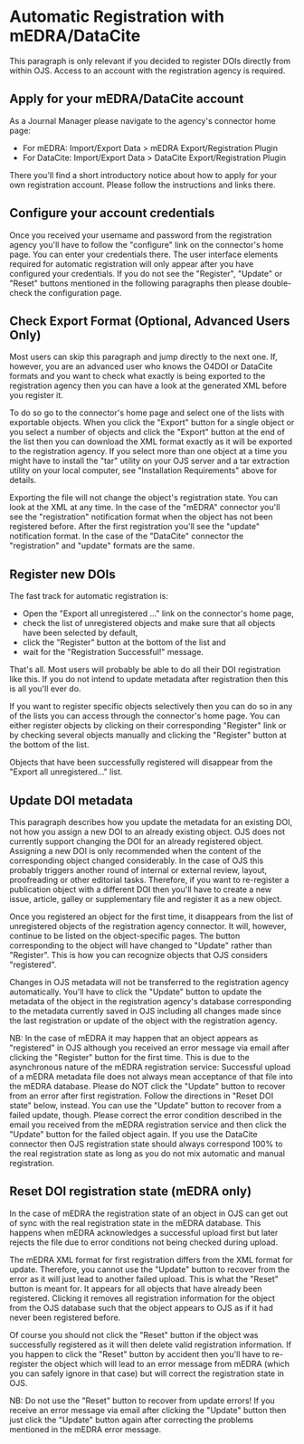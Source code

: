 # Automatic Registration with mEDRA/DataCite

This paragraph is only relevant if you decided to register DOIs directly from within OJS. Access to an account with the registration agency is required.

## Apply for your mEDRA/DataCite account

As a Journal Manager please navigate to the agency's connector home page:

- For mEDRA: Import/Export Data &gt; mEDRA Export/Registration Plugin
- For DataCite: Import/Export Data &gt; DataCite Export/Registration Plugin

There you'll find a short introductory notice about how to apply for your own registration account. Please follow the instructions and links there.

## Configure your account credentials

Once you received your username and password from the registration agency you'll have to follow the "configure" link on the connector's home page. You can enter your credentials there. The user interface elements required for automatic registration will only appear after you have configured your credentials. If you do not see the "Register", "Update" or "Reset" buttons mentioned in the following paragraphs then please double-check the configuration page.

## Check Export Format (Optional, Advanced Users Only)

Most users can skip this paragraph and jump directly to the next one. If, however, you are an advanced user who knows the O4DOI or DataCite formats and you want to check what exactly is being exported to the registration agency then you can have a look at the generated XML before you register it.

To do so go to the connector's home page and select one of the lists with exportable objects. When you click the "Export" button for a single object or you select a number of objects and click the "Export" button at the end of the list then you can download the XML format exactly as it will be exported to the registration agency. If you select more than one object at a time you might have to install the "tar" utility on your OJS server and a tar extraction utility on your local computer, see "Installation Requirements" above for details.

Exporting the file will not change the object's registration state. You can look at the XML at any time. In the case of the "mEDRA" connector you'll see the "registration" notification format when the object has not been registered before. After the first registration you'll see the "update" notification format. In the case of the "DataCite" connector the "registration" and "update" formats are the same.

## Register new DOIs

The fast track for automatic registration is:

- Open the "Export all unregistered ..." link on the connector's home page,
- check the list of unregistered objects and make sure that all objects have been selected by default,
- click the "Register" button at the bottom of the list and
- wait for the "Registration Successful!" message.

That's all. Most users will probably be able to do all their DOI registration like this. If you do not intend to update metadata after registration then this is all you'll ever do.

If you want to register specific objects selectively then you can do so in any of the lists you can access through the connector's home page. You can either register objects by clicking on their corresponding "Register" link or by checking several objects manually and clicking the "Register" button at the bottom of the list.

Objects that have been successfully registered will disappear from the "Export all unregistered..." list.

## Update DOI metadata

This paragraph describes how you update the metadata for an existing DOI, not how you assign a new DOI to an already existing object. OJS does not currently support changing the DOI for an already registered object. Assigning a new DOI is only recommended when the content of the corresponding object changed considerably. In the case of OJS this probably triggers another round of internal or external review, layout, proofreading or other editorial tasks. Therefore, if you want to re-register a publication object with a different DOI then you'll have to create a new issue, article, galley or supplementary file and register it as a new object.

Once you registered an object for the first time, it disappears from the list of unregistered objects of the registration agency connector. It will, however, continue to be listed on the object-specific pages. The button corresponding to the object will have changed to "Update" rather than "Register". This is how you can recognize objects that OJS considers "registered".

Changes in OJS metadata will not be transferred to the registration agency automatically. You'll have to click the "Update" button to update the metadata of the object in the registration agency's database corresponding to the metadata currently saved in OJS including all changes made since the last registration or update of the object with the registration agency.

NB: In the case of mEDRA it may happen that an object appears as "registered" in OJS although you received an error message via email after clicking the "Register" button for the first time. This is due to the asynchronous nature of the mEDRA registration service: Successful upload of a mEDRA metadata file does not always mean acceptance of that file into the mEDRA database. Please do NOT click the "Update" button to recover from an error after first registration. Follow the directions in "Reset DOI state" below, instead. You can use the "Update" button to recover from a failed update, though. Please correct the error condition described in the email you received from the mEDRA registration service and then click the "Update" button for the failed object again. If you use the DataCite connector then OJS registration state should always correspond 100% to the real registration state as long as you do not mix automatic and manual registration.

## Reset DOI registration state (mEDRA only)

In the case of mEDRA the registration state of an object in OJS can get out of sync with the real registration state in the mEDRA database. This happens when mEDRA acknowledges a successful upload first but later rejects the file due to error conditions not being checked during upload.

The mEDRA XML format for first registration differs from the XML format for update. Therefore, you cannot use the "Update" button to recover from the error as it will just lead to another failed upload. This is what the "Reset" button is meant for. It appears for all objects that have already been registered. Clicking it removes all registration information for the object from the OJS database such that the object appears to OJS as if it had never been registered before.

Of course you should not click the "Reset" button if the object was successfully registered as it will then delete valid registration information. If you happen to click the "Reset" button by accident then you'll have to re-register the object which will lead to an error message from mEDRA (which you can safely ignore in that case) but will correct the registration state in OJS.

NB: Do not use the "Reset" button to recover from update errors! If you receive an error message via email after clicking the "Update" button then just click the "Update" button again after correcting the problems mentioned in the mEDRA error message.
